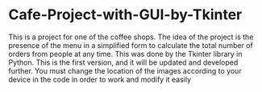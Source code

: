 # Cafe-Project-with-GUI-by-Tkinter
This is a project for one of the coffee shops. The idea of the project is the presence of the menu in a simplified form to calculate the total number of orders from people at any time. This was done by the Tkinter library in Python. This is the first version, and it will be updated and developed further.
You must change the location of the images according to your device in the code in order to work and modify it easily
